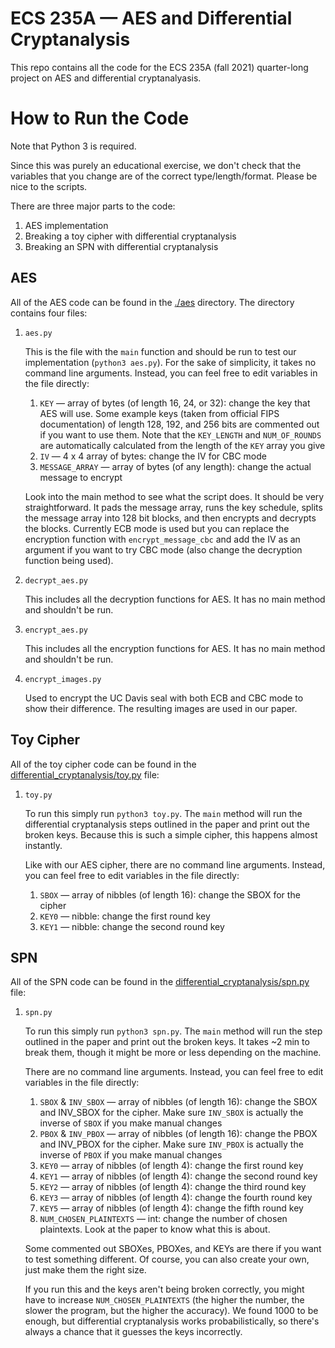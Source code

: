 # ECS 235A — AES and Differential Cryptanalysis
This repo contains all the code for the ECS 235A (fall 2021) quarter-long project on AES and differential cryptanalyasis.

# How to Run the Code
Note that Python 3 is required.

Since this was purely an educational exercise, we don't check that the variables that you change are of the correct type/length/format. Please be nice to the scripts.

There are three major parts to the code:
1. AES implementation
2. Breaking a toy cipher with differential cryptanalysis
3. Breaking an SPN with differential cryptanalysis

## AES
All of the AES code can be found in the [./aes](aes) directory. The directory contains four files:

1. `aes.py`

    This is the file with the `main` function and should be run to test our implementation (`python3 aes.py`). For the sake of simplicity, it takes no command line arguments. Instead, you can feel free to edit variables in the file directly:
    1. `KEY` — array of bytes (of length 16, 24, or 32): change the key that AES will use. Some example keys (taken from official FIPS documentation) of length 128, 192, and 256 bits are commented out if you want to use them. Note that the `KEY_LENGTH` and `NUM_OF_ROUNDS` are automatically calculated from the length of the `KEY` array you give
    2. `IV` — 4 x 4 array of bytes: change the IV for CBC mode
    3. `MESSAGE_ARRAY` — array of bytes (of any length): change the actual message to encrypt

    Look into the main method to see what the script does. It should be very straightforward. It pads the message array, runs the key schedule, splits the message array into 128 bit blocks, and then encrypts and decrypts the blocks. Currently ECB mode is used but you can replace the encryption function with `encrypt_message_cbc` and add the IV as an argument if you want to try CBC mode (also change the decryption function being used).

2. `decrypt_aes.py`

    This includes all the decryption functions for AES. It has no main method and shouldn't be run.

3. `encrypt_aes.py`

    This includes all the encryption functions for AES. It has no main method and shouldn't be run.

4. `encrypt_images.py`

    Used to encrypt the UC Davis seal with both ECB and CBC mode to show their difference. The resulting images are used in our paper.

## Toy Cipher
All of the toy cipher code can be found in the [differential_cryptanalysis/toy.py](./differential_cryptanalysis/toy.py) file:

1. `toy.py`

    To run this simply run `python3 toy.py`. The `main` method will run the differential cryptanalysis steps outlined in the paper and print out the broken keys. Because this is such a simple cipher, this happens almost instantly.

    Like with our AES cipher, there are no command line arguments. Instead, you can feel free to edit variables in the file directly:
    1. `SBOX` — array of nibbles (of length 16): change the SBOX for the cipher
    2. `KEY0` — nibble: change the first round key
    3. `KEY1` — nibble: change the second round key

## SPN
All of the SPN code can be found in the [differential_cryptanalysis/spn.py](./differential_cryptanalysis/spn.py) file:

1. `spn.py`

    To run this simply run `python3 spn.py`. The `main` method will run the step outlined in the paper and print out the broken keys. It takes ~2 min to break them, though it might be more or less depending on the machine.

    There are no command line arguments. Instead, you can feel free to edit variables in the file directly:
    1. `SBOX` & `INV_SBOX` — array of nibbles (of length 16): change the SBOX and INV_SBOX for the cipher. Make sure `INV_SBOX` is actually the inverse of `SBOX` if you make manual changes
    2. `PBOX` & `INV_PBOX` — array of nibbles (of length 16): change the PBOX and INV_PBOX for the cipher. Make sure `INV_PBOX` is actually the inverse of `PBOX` if you make manual changes
    3. `KEY0` — array of nibbles (of length 4): change the first round key
    4. `KEY1` — array of nibbles (of length 4): change the second round key
    5. `KEY2` — array of nibbles (of length 4): change the third round key
    6. `KEY3` — array of nibbles (of length 4): change the fourth round key
    7. `KEY5` — array of nibbles (of length 4): change the fifth round key
    8. `NUM_CHOSEN_PLAINTEXTS` — int: change the number of chosen plaintexts. Look at the paper to know what this is about.

    Some commented out SBOXes, PBOXes, and KEYs are there if you want to test something different. Of course, you can also create your own, just make them the right size.

    If you run this and the keys aren't being broken correctly, you might have to increase `NUM_CHOSEN_PLAINTEXTS` (the higher the number, the slower the program, but the higher the accuracy). We found 1000 to be enough, but differential cryptanalysis works probabilistically, so there's always a chance that it guesses the keys incorrectly.
